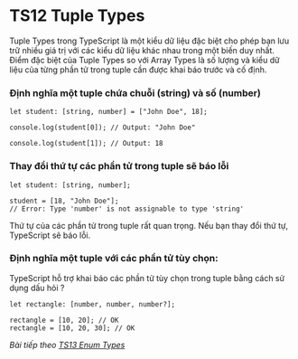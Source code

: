 # TS12 Tuple Types

Tuple Types trong TypeScript là một kiểu dữ liệu đặc biệt cho phép bạn lưu trữ nhiều giá trị với các kiểu dữ liệu khác nhau trong một biến duy nhất. Điểm đặc biệt của Tuple Types so với Array Types là số lượng và kiểu dữ liệu của từng phần tử trong tuple cần được khai báo trước và cố định.

### Định nghĩa một tuple chứa chuỗi (string) và số (number)

```
let student: [string, number] = ["John Doe", 18];

console.log(student[0]); // Output: "John Doe"

console.log(student[1]); // Output: 18
```

### Thay đổi thứ tự các phần tử trong tuple sẽ báo lỗi

```
let student: [string, number];

student = [18, "John Doe"]; 
// Error: Type 'number' is not assignable to type 'string'

```
Thứ tự của các phần tử trong tuple rất quan trọng. Nếu bạn thay đổi thứ tự, TypeScript sẽ báo lỗi.

### Định nghĩa một tuple với các phần tử tùy chọn:

TypeScript hỗ trợ khai báo các phần tử tùy chọn trong tuple bằng cách sử dụng dấu hỏi ?

```
let rectangle: [number, number, number?];

rectangle = [10, 20]; // OK
rectangle = [10, 20, 30]; // OK

```

*Bài tiếp theo [TS13 Enum Types](/session/session_013_ts_enum.md)*